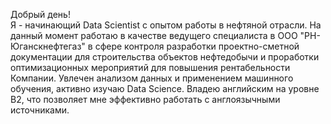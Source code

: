 Добрый день!
<br> Я - начинающий Data Scientist с опытом работы в нефтяной отрасли. На данный момент работаю в качестве ведущего специалиста в ООО "РН-Юганскнефтегаз" в сфере контроля разработки проектно-сметной документации для строительства объектов нефтедобычи и проработки оптимизационных мероприятий для повышения рентабельности Компании. Увлечен анализом данных и применением машинного обучения, активно изучаю Data Science. Владею английским на уровне B2, что позволяет мне эффективно работать с англоязычными источниками.
